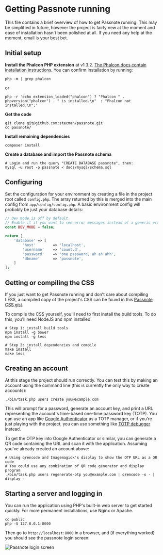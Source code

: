 # Getting Passnote running

This file contains a brief overview of how to get Passnote running. This may be simplified in future, however the project is fairly new at the moment and ease of installation hasn't been polished at all. If you need any help at the moment, email is your best bet.


## Initial setup

**Install the Phalcon PHP extension** at v1.3.2. [The Phalcon docs contain installation instructions](http://docs.phalconphp.com/en/latest/reference/install.html). You can confirm installation by running:

    php -m | grep phalcon

or

    php -r 'echo extension_loaded("phalcon") ? "Phalcon " . phpversion("phalcon") . " is installed.\n"  : "Phalcon not installed.\n";'

**Get the code**

    git clone git@github.com:stecman/passnote.git
    cd passnote/

**Install remaining dependencies**

    composer install

**Create a database and import the Passnote schema**

    # Login and run the query "CREATE DATABASE passnote", then:
    mysql -u root -p passnote < docs/mysql/schema.sql


## Configuring

Set the configuration for your environment by creating a file in the project root called `config.php`. The array returned by this is merged into the main config from `app/config/config.php`. A basic environment config will probably be just your database details:

```php
// Dev mode is off by default
// Enable it if you want to see error messages instead of a generic error page when there's a problem.
const DEV_MODE = false;

return [
    'database' => [
        'host'        => 'localhost',
        'username'    => 'count.d',
        'password'    => 'one password, ah ah ahh',
        'dbname'      => 'passnote',
    ]
];
```


## Getting or compiling the CSS

If you just want to get Passnote running and don't care about compiling LESS, a compiled copy of the project's CSS can be found in this [Passnote CSS gist](https://gist.github.com/stecman/c60a7b645104c565a517).

To compile the CSS yourself, you'll need to first install the build tools. To do this, you'll need NodeJS and npm installed.

    # Step 1: install build tools
    npm install -g bower
    npm install -g less

    # Step 2: install dependencies and compile
    make install
    make less


## Creating an account

At this stage the project should run correctly. You can test this by making an account using the command line (this is currently the only way to create accounts):

    ./bin/task.php users create you@example.com

This will prompt for a password, generate an account key, and print a URL representing the account's time-based one-time password key (TOTP). You can use an app like [Google Authenticator](https://support.google.com/accounts/answer/1066447) as a TOTP manager, or if you're just playing with the project, you can use something like [TOTP debugger](https://google-authenticator.googlecode.com/git/libpam/totp.html) instead.

To get the OTP key into Google Authenticator or similar, you can generate a QR code containing the URL and scan it with the application. Assuming you've already created an account above:

    # Using qrencode and Imagemagick's display to show the OTP URL as a QR code
    # You could use any combination of QR code generator and display program
    ./bin/task.php users regenerate-otp you@example.com | qrencode -o - | display -


## Starting a server and logging in

You can run the application using PHP's built-in web server to get started quickly. For more permanent installations, use Nginx or Apache.

    cd public
    php -S 127.0.0.1:8000

Then go to `http://localhost:8000` in a browser, and (if everything worked) you should see the passnote login screen:

![Passnote login screen](https://i.imgur.com/vItWa7z.png)
